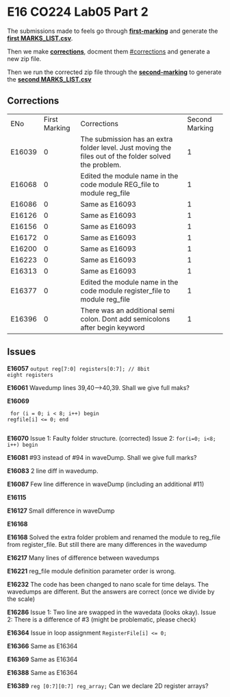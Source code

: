 # E16 CO224 Lab05 Part 2

The submissions made to feels go through **[first-marking](first-marking/)** and generate the **[first MARKS_LIST.csv](first-marking/MARKS_LIST.csv)**.

Then we make **[corrections](corrections/)**, docment them [#corrections](here) and generate a new zip file.

Then we run the corrected zip file through the **[second-marking](second-marking/)** to generate the **[second MARKS_LIST.csv](second-marking/MARKS_LIST.csv)**

## Corrections

<table>
<tr><b>
    <td>ENo</td>
    <td>First Marking</td>
    <td>Corrections</td>
    <td>Second Marking</td>
</b></tr>

<tr>
    <td>E16039</td>
    <td>0</td>
    <td>The submission has an extra folder level. Just moving the files out of the folder solved the problem.</td>
    <td>1</td>
</tr>
<tr>
    <td>E16068</td>
    <td>0</td>
    <td>Edited the module name in the code module REG_file to module reg_file</td>
    <td>1</td>
</tr>
<tr>
    <td>E16086</td>
    <td>0</td>
    <td>Same as E16093</td>
    <td>1</td>
</tr>
<tr>
    <td>E16126</td>
    <td>0</td>
    <td>Same as E16093</td>
    <td>1</td>
</tr>
<tr>
    <td>E16156</td>
    <td>0</td>
    <td>Same as E16093</td>
    <td>1</td>
</tr>
<tr>
    <td>E16172</td>
    <td>0</td>
    <td>Same as E16093</td>
    <td>1</td>
</tr>
<tr>
    <td>E16200</td>
    <td>0</td>
    <td>Same as E16093</td>
    <td>1</td>
</tr>
<tr>
    <td>E16223</td>
    <td>0</td>
    <td>Same as E16093</td>
    <td>1</td>
</tr>
<tr>
    <td>E16313</td>
    <td>0</td>
    <td>Same as E16093</td>
    <td>1</td>
</tr>
<tr>
    <td>E16377</td>
    <td>0</td>
    <td>Edited the module name in the code module register_file to module reg_file</td>
    <td>1</td>
</tr>
<tr>
    <td>E16396</td>
    <td>0</td>
    <td>There was an additional semi colon. Dont add semicolons after begin keyword</td>
    <td>1</td>
</tr>
</table>


## Issues

**E16057** <code>output reg[7:0] registers[0:7]; // 8bit eight registers</code>

**E16061** Wavedump lines 39,40-->40,39. Shall we give full maks?

**E16069** <code><pre>
for (i = 0; i < 8; i++) begin
    regfile[i] <= 0;
end   
</pre></code>


**E16070** Issue 1: Faulty folder structure. (corrected)
Issue 2:
<code>for(i=0; i<8; i++) begin </code>


**E16081** #93 instead of #94 in waveDump. Shall we give full marks?

**E16083** 2 line diff in wavedump.

**E16087** Few line difference in waveDump (including an additional #11)

**E16115** 

**E16127** Small difference in waveDump

**E16168** 

**E16168** Solved the extra folder problem and renamed the module to reg_file from register_file. But still there are many differences in the wavedump

**E16217** Many lines of difference between wavedumps

**E16221** reg_file module definition parameter order is wrong.

**E16232** The code has been changed to nano scale for time delays. The wavedumps are different. But the answers are correct (once we divide by the scale)

**E16286** Issue 1: Two line are swapped in the wavedata (looks okay). Issue 2: There is a difference of #3 (might be problematic, please check)

**E16364** Issue in loop assignment <code>RegisterFile[i] <= 0;</code>

**E16366** Same as E16364

**E16369** Same as E16364

**E16388** Same as E16364

**E16389** 	<code>reg [0:7][0:7] reg_array;</code> Can we declare 2D register arrays?


